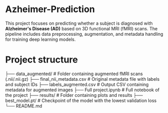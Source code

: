 # Azheimer-Prediction
This project focuses on predicting whether a subject is diagnosed with **Alzheimer's Disease (AD)** based on 3D functional MRI (fMRI) scans. The pipeline includes data preprocessing, augmentation, and metadata handling for training deep learning models.

# Project structure
├── data_augmented/ # Folder containing augmented fMRI scans (.nii/.nii.gz)
├── final_nii_metadata.csv # Original metadata file with labels and subject IDs
├── labels_augmented.csv # Output CSV containing metadata for augmented images
├── Full project.ipynb # Full notebook of the project
├── results/ # Folder containing plots and results
├── best_model.pt/ # Checkpoint of the model with the lowest validation loss
└── README.md

